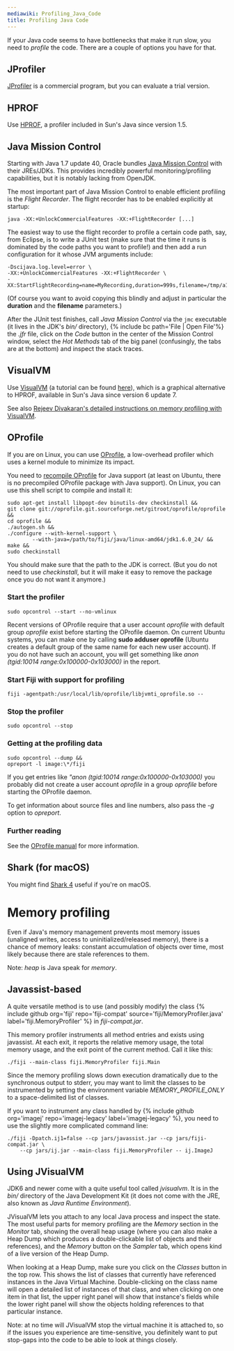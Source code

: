 ```yaml
---
mediawiki: Profiling_Java_Code
title: Profiling Java Code
---
```


If your Java code seems to have bottlenecks that make it run slow, you need to *profile* the code. There are a couple of options you have for that.

## JProfiler

[JProfiler](http://www.ej-technologies.com/products/jprofiler/overview.html) is a commercial program, but you can evaluate a trial version.

## HPROF

Use [HPROF](http://java.sun.com/developer/technicalArticles/Programming/HPROF.html), a profiler included in Sun's Java since version 1.5.

## Java Mission Control

Starting with Java 1.7 update 40, Oracle bundles [Java Mission Control](http://www.oracle.com/technetwork/java/javaseproducts/mission-control/index.html) with their JREs/JDKs. This provides incredibly powerful monitoring/profiling capabilities, but it is notably lacking from OpenJDK.

The most important part of Java Mission Control to enable efficient profiling is the *Flight Recorder*. The flight recorder has to be enabled explicitly at startup:

    java -XX:+UnlockCommercialFeatures -XX:+FlightRecorder [...]

The easiest way to use the flight recorder to profile a certain code path, say, from Eclipse, is to write a JUnit test (make sure that the time it runs is dominated by the code paths you want to profile!) and then add a run configuration for it whose JVM arguments include:

    -Dscijava.log.level=error \
    -XX:+UnlockCommercialFeatures -XX:+FlightRecorder \
    -XX:StartFlightRecording=name=MyRecording,duration=999s,filename=/tmp/a1.jfr,settings=profile

(Of course you want to avoid copying this blindly and adjust in particular the **duration** and the **filename** parameters.)

After the JUnit test finishes, call *Java Mission Control* via the `jmc` executable (it lives in the JDK's *bin/* directory), {% include bc path='File | Open File'%} the *.jfr* file, click on the *Code* button in the center of the Mission Control window, select the *Hot Methods* tab of the big panel (confusingly, the tabs are at the bottom) and inspect the stack traces.

## VisualVM

Use [VisualVM](http://download.oracle.com/docs/cd/E17409_01/javase/6/docs/technotes/guides/visualvm/index.html) (a tutorial can be found [here](http://java.dzone.com/articles/profile-your-applications-java)), which is a graphical alternative to HPROF, available in Sun's Java since version 6 update 7.

See also [Rejeev Divakaran's detailed instructions on memory profiling with VisualVM](http://rejeev.blogspot.com/2009/04/analyzing-memory-leak-in-java.html).

## OProfile

If you are on Linux, you can use [OProfile](http://oprofile.sourceforge.net/news/), a low-overhead profiler which uses a kernel module to minimize its impact.

You need to [recompile OProfile](http://oprofile.sourceforge.net/doc/setup-jit.html#setup-jit-jvm) for Java support (at least on Ubuntu, there is no precompiled OProfile package with Java support). On Linux, you can use this shell script to compile and install it:

    sudo apt-get install libpopt-dev binutils-dev checkinstall && 
    git clone git://oprofile.git.sourceforge.net/gitroot/oprofile/oprofile && 
    cd oprofile && 
    ./autogen.sh && 
    ./configure --with-kernel-support \
            --with-java=/path/to/fiji/java/linux-amd64/jdk1.6.0_24/ &&
    make && 
    sudo checkinstall

You should make sure that the path to the JDK is correct. (But you do not need to use *checkinstall*, but it will make it easy to remove the package once you do not want it anymore.)

### Start the profiler

    sudo opcontrol --start --no-vmlinux

Recent versions of OProfile require that a user account *oprofile* with default group *oprofile* exist before starting the OProfile daemon. On current Ubuntu systems, you can make one by calling **sudo adduser oprofile** (Ubuntu creates a default group of the same name for each new user account). If you do not have such an account, you will get something like *anon (tgid:10014 range:0x100000-0x103000)* in the report.

### Start Fiji with support for profiling

`fiji -agentpath:/usr/local/lib/oprofile/libjvmti_oprofile.so --`

### Stop the profiler

    sudo opcontrol --stop

### Getting at the profiling data

    sudo opcontrol --dump && 
    opreport -l image:\*/fiji

If you get entries like *"anon (tgid:10014 range:0x100000-0x103000)* you probably did not create a user account *oprofile* in a group *oprofile* before starting the OProfile daemon.

To get information about source files and line numbers, also pass the *-g* option to *opreport*.

### Further reading

See the [OProfile manual](http://oprofile.sourceforge.net/doc/) for more information.

## Shark (for macOS)

You might find [Shark 4](http://developer.apple.com/tools/sharkoptimize.html) useful if you're on macOS.

# Memory profiling

Even if Java's memory management prevents most memory issues (unaligned writes, access to uninitialized/released memory), there is a chance of memory leaks: constant accumulation of objects over time, most likely because there are stale references to them.

Note: *heap* is Java speak for *memory*.

## Javassist-based

A quite versatile method is to use (and possibly modify) the class {% include github org='fiji' repo='fiji-compat' source='fiji/MemoryProfiler.java' label='fiji.MemoryProfiler' %} in *fiji-compat.jar*.

This memory profiler instruments all method entries and exists using javassist. At each exit, it reports the relative memory usage, the total memory usage, and the exit point of the current method. Call it like this:

    ./fiji --main-class fiji.MemoryProfiler fiji.Main

Since the memory profiling slows down execution dramatically due to the synchronous output to stderr, you may want to limit the classes to be instrumented by setting the environment variable *MEMORY\_PROFILE\_ONLY* to a space-delimited list of classes.

If you want to instrument any class handled by {% include github org='imagej' repo='imagej-legacy' label='imagej-legacy' %}, you need to use the slightly more complicated command line:

    ./fiji -Dpatch.ij1=false --cp jars/javassist.jar --cp jars/fiji-compat.jar \
        --cp jars/ij.jar --main-class fiji.MemoryProfiler -- ij.ImageJ

## Using JVisualVM

JDK6 and newer come with a quite useful tool called *jvisualvm*. It is in the *bin/* directory of the Java Development Kit (it does not come with the JRE, also known as *Java Runtime Environment*).

JVisualVM lets you attach to any local Java process and inspect the state. The most useful parts for memory profiling are the *Memory* section in the *Monitor* tab, showing the overall heap usage (where you can also make a Heap Dump which produces a double-clickable list of objects and their references), and the *Memory* button on the *Sampler* tab, which opens kind of a live version of the Heap Dump.

When looking at a Heap Dump, make sure you click on the *Classes* button in the top row. This shows the list of classes that currently have referenced instances in the Java Virtual Machine. Double-clicking on the class name will open a detailed list of instances of that class, and when clicking on one item in that list, the upper right panel will show that instance's fields while the lower right panel will show the objects holding references to that particular instance.

Note: at no time will JVisualVM stop the virtual machine it is attached to, so if the issues you experience are time-sensitive, you definitely want to put stop-gaps into the code to be able to look at things closely.



